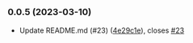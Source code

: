 ## <small>0.0.5 (2023-03-10)</small>

* Update README.md (#23) ([4e29c1e](https://github.com/mptasinski/vscode-test/commit/4e29c1e)), closes [#23](https://github.com/mptasinski/vscode-test/issues/23)



